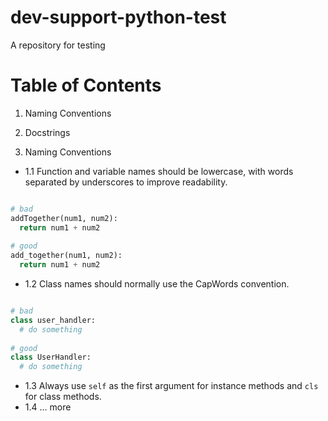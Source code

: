 # dev-support-python-test
A repository for testing

# Table of Contents
1. Naming Conventions
2. Docstrings

1. Naming Conventions
* 1.1 Function and variable names should be lowercase, with words separated by underscores to improve readability. 
```python

# bad
addTogether(num1, num2):
  return num1 + num2
  
# good
add_together(num1, num2):
  return num1 + num2
```

* 1.2 Class names should normally use the CapWords convention.
```python

# bad
class user_handler:
  # do something
  
# good 
class UserHandler:
  # do something
```

* 1.3 Always use `self` as the first argument for instance methods and `cls` for class methods.
* 1.4 ... more

